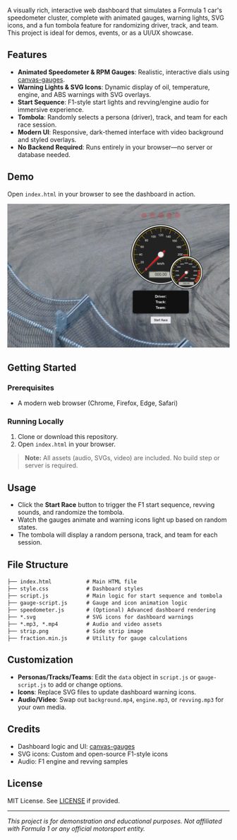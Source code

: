 A visually rich, interactive web dashboard that simulates a Formula 1 car's speedometer cluster, complete with animated gauges, warning lights, SVG icons, and a fun tombola feature for randomizing driver, track, and team. This project is ideal for demos, events, or as a UI/UX showcase.

## Features

- **Animated Speedometer & RPM Gauges**: Realistic, interactive dials using [canvas-gauges](https://canvas-gauges.com/).
- **Warning Lights & SVG Icons**: Dynamic display of oil, temperature, engine, and ABS warnings with SVG overlays.
- **Start Sequence**: F1-style start lights and revving/engine audio for immersive experience.
- **Tombola**: Randomly selects a persona (driver), track, and team for each race session.
- **Modern UI**: Responsive, dark-themed interface with video background and styled overlays.
- **No Backend Required**: Runs entirely in your browser—no server or database needed.

## Demo

Open `index.html` in your browser to see the dashboard in action.

![Screenshot](screenshot.png) <!-- Add a screenshot if available -->

## Getting Started

### Prerequisites
- A modern web browser (Chrome, Firefox, Edge, Safari)

### Running Locally
1. Clone or download this repository.
2. Open `index.html` in your browser.

> **Note:** All assets (audio, SVGs, video) are included. No build step or server is required.

## Usage
- Click the **Start Race** button to trigger the F1 start sequence, revving sounds, and randomize the tombola.
- Watch the gauges animate and warning icons light up based on random states.
- The tombola will display a random persona, track, and team for each session.

## File Structure

```
├── index.html           # Main HTML file
├── style.css            # Dashboard styles
├── script.js            # Main logic for start sequence and tombola
├── gauge-script.js      # Gauge and icon animation logic
├── speedometer.js       # (Optional) Advanced dashboard rendering
├── *.svg                # SVG icons for dashboard warnings
├── *.mp3, *.mp4         # Audio and video assets
├── strip.png            # Side strip image
├── fraction.min.js      # Utility for gauge calculations
```

## Customization
- **Personas/Tracks/Teams**: Edit the `data` object in `script.js` or `gauge-script.js` to add or change options.
- **Icons**: Replace SVG files to update dashboard warning icons.
- **Audio/Video**: Swap out `background.mp4`, `engine.mp3`, or `revving.mp3` for your own media.

## Credits
- Dashboard logic and UI: [canvas-gauges](https://canvas-gauges.com/)
- SVG icons: Custom and open-source F1-style icons
- Audio: F1 engine and revving samples

## License
MIT License. See [LICENSE](LICENSE) if provided.

---

*This project is for demonstration and educational purposes. Not affiliated with Formula 1 or any official motorsport entity.* 
